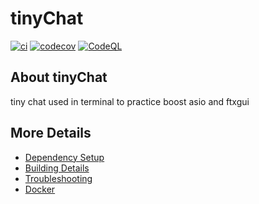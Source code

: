 # tinyChat

[![ci](https://github.com/Josue-Herrera/tinyChat/actions/workflows/ci.yml/badge.svg)](https://github.com/Josue-Herrera/tinyChat/actions/workflows/ci.yml)
[![codecov](https://codecov.io/gh/Josue-Herrera/tinyChat/branch/main/graph/badge.svg)](https://codecov.io/gh/Josue-Herrera/tinyChat)
[![CodeQL](https://github.com/Josue-Herrera/tinyChat/actions/workflows/codeql-analysis.yml/badge.svg)](https://github.com/Josue-Herrera/tinyChat/actions/workflows/codeql-analysis.yml)

## About tinyChat
tiny chat used in terminal to practice boost asio and ftxgui


## More Details

 * [Dependency Setup](README_dependencies.md)
 * [Building Details](README_building.md)
 * [Troubleshooting](README_troubleshooting.md)
 * [Docker](README_docker.md)
